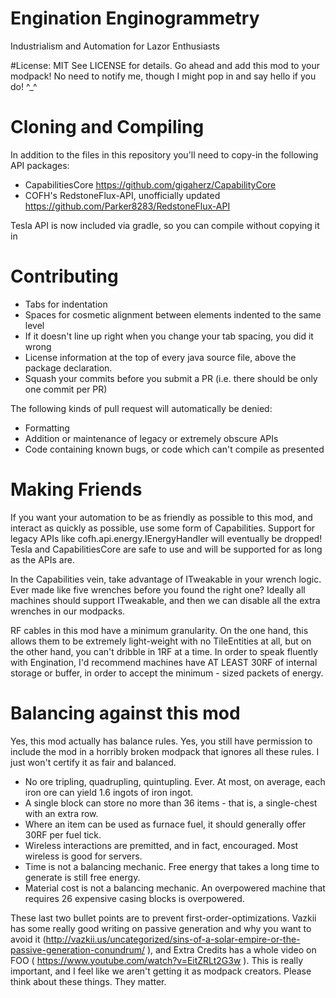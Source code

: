 # Engination Enginogrammetry
Industrialism and Automation for Lazor Enthusiasts

#License: MIT
See LICENSE for details. Go ahead and add this mod to your modpack!
No need to notify me, though I might pop in and say hello if you do! ^_^

# Cloning and Compiling
In addition to the files in this repository you'll need to copy-in the
following API packages:

* CapabilitiesCore https://github.com/gigaherz/CapabilityCore
* COFH's RedstoneFlux-API, unofficially updated
    https://github.com/Parker8283/RedstoneFlux-API

Tesla API is now included via gradle, so you can compile without copying it in

# Contributing
* Tabs for indentation
* Spaces for cosmetic alignment between elements indented to the same level
* If it doesn't line up right when you change your tab spacing, you did it wrong
* License information at the top of every java source file, above the package declaration.
* Squash your commits before you submit a PR (i.e. there should be only one commit per PR)


The following kinds of pull request will automatically be denied:
* Formatting
* Addition or maintenance of legacy or extremely obscure APIs
* Code containing known bugs, or code which can't compile as presented

# Making Friends
If you want your automation to be as friendly as possible to this mod,
and interact as quickly as possible, use some form of Capabilities. Support
for legacy APIs like cofh.api.energy.IEnergyHandler will eventually be
dropped! Tesla and CapabilitiesCore are safe to use and will be supported for
as long as the APIs are.


In the Capabilities vein, take advantage of ITweakable in your wrench logic. Ever
made like five wrenches before you found the right one? Ideally all machines
should support ITweakable, and then we can disable all the extra wrenches in our modpacks.


RF cables in this mod have a minimum granularity. On the one hand, this
allows them to be extremely light-weight with no TileEntities at all,
but on the other hand, you can't dribble in 1RF at a time. In order to
speak fluently with Engination, I'd recommend machines have AT LEAST
30RF of internal storage or buffer, in order to accept the minimum -
sized packets of energy.


# Balancing against this mod
Yes, this mod actually has balance rules. Yes, you still have
permission to include the mod in a horribly broken modpack that ignores
all these rules. I just won't certify it as fair and balanced.
* No ore tripling, quadrupling, quintupling. Ever. At most, on average, each iron ore can yield 1.6 ingots of iron ingot.
* A single block can store no more than 36 items - that is, a single-chest with an extra row.
* Where an item can be used as furnace fuel, it should generally offer 30RF per fuel tick.
* Wireless interactions are premitted, and in fact, encouraged. Most wireless is good for servers.
* Time is not a balancing mechanic. Free energy that takes a long time to generate is still free energy.
* Material cost is not a balancing mechanic. An overpowered machine that requires 26 expensive casing blocks is overpowered.

These last two bullet points are to prevent first-order-optimizations.
Vazkii has some really good writing on passive generation and why you want
to avoid it (http://vazkii.us/uncategorized/sins-of-a-solar-empire-or-the-passive-generation-conundrum/ ),
and Extra Credits has a whole video on FOO ( https://www.youtube.com/watch?v=EitZRLt2G3w ).
This is really important, and I feel like we aren't getting it as modpack
creators. Please think about these things. They matter.
